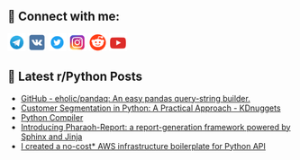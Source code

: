 ## 🔎 Connect with me:
[<img src="https://github.com/bullbesh/bullbesh/blob/main/images/Telegram.png" width="32" height="32" />](https://t.me/bullbesh)
[<img src="https://github.com/bullbesh/bullbesh/blob/main/images/VK.png" width="32" height="32" />](https://vk.com/bullbesh)
[<img src="https://github.com/bullbesh/bullbesh/blob/main/images/Twitter.png" width="32" height="32" />](https://twitter.com/bullbesh1)
[<img src="https://github.com/bullbesh/bullbesh/blob/main/images/Instagram.png" width="32" height="32" />](https://www.instagram.com/bullbesh)
[<img src="https://github.com/bullbesh/bullbesh/blob/main/images/Reddit.png" width="32" height="32" />](https://www.reddit.com/user/bullbesh)
[<img src="https://github.com/bullbesh/bullbesh/blob/main/images/YouTube.png" width="32" height="32" />](https://www.youtube.com/channel/UCtfjRs6uzgq5mfm8S06WTcg)

## 📕 Latest r/Python Posts
<!-- BLOG-POST-LIST:START -->
- [GitHub - eholic/pandaq: An easy pandas query-string builder.](https://www.reddit.com/r/Python/comments/18cwjo3/github_eholicpandaq_an_easy_pandas_querystring/)
- [Customer Segmentation in Python: A Practical Approach - KDnuggets](https://www.reddit.com/r/Python/comments/18cttwx/customer_segmentation_in_python_a_practical/)
- [Python Compiler](https://www.reddit.com/r/Python/comments/18csopu/python_compiler/)
- [Introducing Pharaoh-Report: a report-generation framework powered by Sphinx and Jinja](https://www.reddit.com/r/Python/comments/18crkc5/introducing_pharaohreport_a_reportgeneration/)
- [I created a no-cost* AWS infrastructure boilerplate for Python API](https://www.reddit.com/r/Python/comments/18crgim/i_created_a_nocost_aws_infrastructure_boilerplate/)
<!-- BLOG-POST-LIST:END -->
